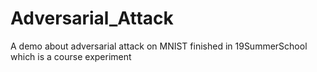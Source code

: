 # Adversarial_Attack
 A demo about adversarial attack on MNIST finished in 19SummerSchool which is a course experiment
